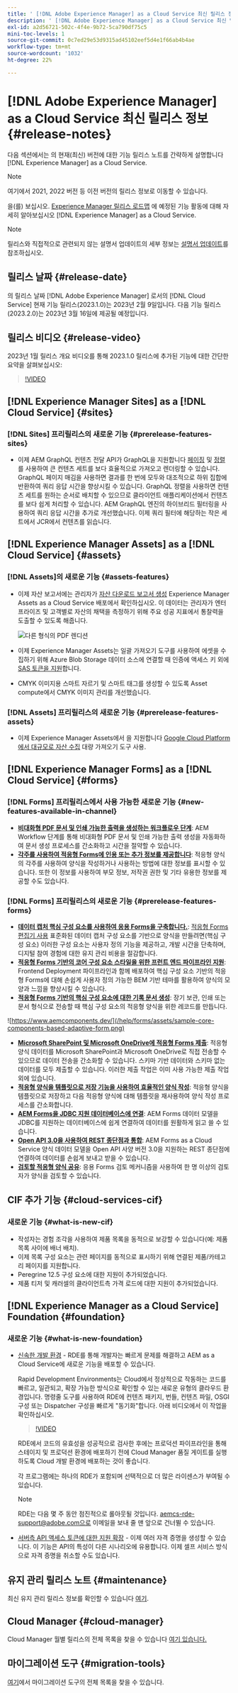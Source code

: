 ```yaml
---
title: ' [!DNL Adobe Experience Manager] as a Cloud Service 최신 릴리스 정보'
description: ' [!DNL Adobe Experience Manager] as a Cloud Service 최신 릴리스 정보'
exl-id: a2d56721-502c-4f4e-9b72-5ca790df75c5
mini-toc-levels: 1
source-git-commit: 0c7ed29e53d9315ad45102eef5d4e1f66ab4b4ae
workflow-type: tm+mt
source-wordcount: '1032'
ht-degree: 22%

---
```



# [!DNL Adobe Experience Manager] as a Cloud Service 최신 릴리스 정보 {#release-notes}

다음 섹션에서는 의 현재(최신) 버전에 대한 기능 릴리스 노트를 간략하게 설명합니다 [!DNL Experience Manager] as a Cloud Service.

>[!NOTE]
>
>여기에서 2021, 2022 버전 등 이전 버전의 릴리스 정보로 이동할 수 있습니다.
>
>을(를) 보십시오. [Experience Manager 릴리스 로드맵](https://experienceleague.adobe.com/docs/experience-manager-release-information/aem-release-updates/update-releases-roadmap.html?lang=ko-KR) 에 예정된 기능 활동에 대해 자세히 알아보십시오 [!DNL Experience Manager] as a Cloud Service.

>[!NOTE]
>
>릴리스와 직접적으로 관련되지 않는 설명서 업데이트의 세부 정보는 [설명서 업데이트](https://experienceleague.adobe.com/docs/experience-manager-release-information/aem-release-updates/doc-updates/documentation-updates.html)를 참조하십시오.

## 릴리스 날짜 {#release-date}

의 릴리스 날짜 [!DNL Adobe Experience Manager] 로서의 [!DNL Cloud Service] 현재 기능 릴리스(2023.1.0)는 2023년 2월 9일입니다. 다음 기능 릴리스(2023.2.0)는 2023년 3월 16일에 제공될 예정입니다.

## 릴리스 비디오 {#release-video}

2023년 1월 릴리스 개요 비디오를 통해 2023.1.0 릴리스에 추가된 기능에 대한 간단한 요약을 살펴보십시오:

>[!VIDEO](https://video.tv.adobe.com/v/3413479/?quality=12)

## [!DNL Experience Manager Sites] as a [!DNL Cloud Service] {#sites}

### [!DNL Sites] 프리릴리스의 새로운 기능 {#prerelease-features-sites}

* 이제 AEM GraphQL 컨텐츠 전달 API가 GraphQL을 지원합니다 [페이징](/help/headless/graphql-api/content-fragments.md#paging) 및 [정렬](/help/headless/graphql-api/content-fragments.md#sorting)를 사용하여 큰 컨텐츠 세트를 보다 효율적으로 가져오고 렌더링할 수 있습니다. GraphQL 페이지 매김을 사용하면 결과를 한 번에 모두와 대조적으로 하위 집합에 반환하여 쿼리 응답 시간을 향상시킬 수 있습니다. GraphQL 정렬을 사용하면 컨텐츠 세트를 원하는 순서로 배치할 수 있으므로 클라이언트 애플리케이션에서 컨텐츠를 보다 쉽게 처리할 수 있습니다.  AEM GraphQL 엔진의 하이브리드 필터링을 사용하여 쿼리 응답 시간을 추가로 개선했습니다. 이제 쿼리 필터에 해당하는 작은 세트에서 JCR에서 컨텐츠를 읽습니다.

## [!DNL Experience Manager Assets] as a [!DNL Cloud Service] {#assets}

### [!DNL Assets]의 새로운 기능 {#assets-features}

* 이제 자산 보고서에는 관리자가 [자산 다운로드 보고서 생성](/help/assets/asset-reports.md) Experience Manager Assets as a Cloud Service 배포에서 확인하십시오. 이 데이터는 관리자가 엔터프라이즈 및 고객별로 자산의 채택을 측정하기 위해 주요 성공 지표에서 통찰력을 도출할 수 있도록 해줍니다.

   ![다른 형식의 PDF 렌디션](/help/release-notes/assets/choose_report.png)

* 이제 Experience Manager Assets는 일괄 가져오기 도구를 사용하여 에셋을 수집하기 위해 Azure Blob Storage 데이터 소스에 연결할 때 인증에 액세스 키 외에 [SAS 토큰을 지원](/help/assets/add-assets.md#asset-bulk-ingestor)합니다.

* CMYK 이미지용 스마트 자르기 및 스마트 태그를 생성할 수 있도록 Asset compute에서 CMYK 이미지 관리를 개선했습니다.

### [!DNL Assets] 프리릴리스의 새로운 기능 {#prerelease-features-assets}

* 이제 Experience Manager Assets에서 을 지원합니다 [Google Cloud Platform에서 대규모로 자산 수집](/help/assets/add-assets.md#asset-bulk-ingestor) 대량 가져오기 도구 사용.

## [!DNL Experience Manager Forms] as a [!DNL Cloud Service] {#forms}

### [!DNL Forms] 프리릴리스에서 사용 가능한 새로운 기능 {#new-features-available-in-channel}

* **[비대화형 PDF 문서 및 인쇄 가능한 출력을 생성하는 워크플로우 단계](/help/forms/aem-forms-workflow-step-reference.md)**: AEM Workflow 단계를 통해 비대화형 PDF 문서 및 인쇄 가능한 출력 생성을 자동화하여 문서 생성 프로세스를 간소화하고 시간을 절약할 수 있습니다.
* **[각주를 사용하여 적응형 Forms에 인용 또는 추가 정보를 제공합니다](/help/forms/footnotes-richtextsupport.md)**: 적응형 양식의 각주를 사용하여 양식을 작성하거나 사용하는 방법에 대한 정보를 표시할 수 있습니다. 또한 이 정보를 사용하여 부모 정보, 저작권 권한 및 기타 유용한 정보를 제공할 수도 있습니다.

### [!DNL Forms] 프리릴리스의 새로운 기능 {#prerelease-features-forms}

* **[데이터 캡처 핵심 구성 요소를 사용하여 응용 Forms을 구축합니다.](https://experienceleague.adobe.com/docs/experience-manager-core-components/using/adaptive-forms/introduction.html?lang=en)**: [적응형 Forms 편집기 사용](/help/forms/creating-adaptive-form-core-components.md) 표준화된 데이터 캡처 구성 요소를 기반으로 양식을 만들려면(핵심 구성 요소) 이러한 구성 요소는 사용자 정의 기능을 제공하고, 개발 시간을 단축하며, 디지털 참여 경험에 대한 유지 관리 비용을 절감합니다.
* **[적응형 Forms 기반의 코어 구성 요소 스타일을 위한 프런트 엔드 파이프라인 지원](/help/forms/using-themes-in-core-components.md)**: Frontend Deployment 파이프라인과 함께 배포하여 핵심 구성 요소 기반의 적응형 Forms에 대해 손쉽게 사용자 정의 가능한 BEM 기반 테마를 활용하여 양식의 모양과 느낌을 향상시킬 수 있습니다.
* **[적응형 Forms 기반의 핵심 구성 요소에 대한 기록 문서 생성](/help/forms/generate-document-of-record-core-components.md)**: 장기 보관, 인쇄 또는 문서 형식으로 전송할 때 핵심 구성 요소의 적응형 양식을 위한 레코드를 만듭니다.

![https://www.aemcomponents.dev/](/help/forms/assets/sample-core-components-based-adaptive-form.png)

* **[Microsoft SharePoint 및 Microsoft OneDrive에 적응형 Forms 제출](/help/forms/configuring-submit-actions.md)**: 적응형 양식 데이터를 Microsoft SharePoint과 Microsoft OneDrive로 직접 전송할 수 있으므로 데이터 전송을 간소화할 수 있습니다. 스키마 기반 데이터와 스키마 없는 데이터를 모두 제출할 수 있습니다. 이러한 제출 작업은 이미 사용 가능한 제출 작업 외에 있습니다.
* **[적응형 양식을 템플릿으로 저장 기능을 사용하여 효율적인 양식 작성](/help/forms/template-editor.md#save-an-adaptive-form-as-template-saving-adaptive-form-as-template)**: 적응형 양식을 템플릿으로 저장하고 다음 적응형 양식에 대해 템플릿을 재사용하여 양식 작성 프로세스를 간소화합니다.
* **[AEM Forms을 JDBC 지원 데이터베이스에 연결](/help/forms/configure-data-sources.md#configure-relational-database-configure-relational-database)**: AEM Forms 데이터 모델을 JDBC를 지원하는 데이터베이스에 쉽게 연결하여 데이터를 원활하게 읽고 쓸 수 있습니다.
* **[Open API 3.0을 사용하여 REST 종단점과 통합](/help/forms/configure-data-sources.md#configure-restful-services-open-api-specification-version-20-configure-restful-services-swagger-version30)**: AEM Forms as a Cloud Service 양식 데이터 모델을 Open API 사양 버전 3.0을 지원하는 REST 종단점에 연결하여 데이터를 손쉽게 보내고 받을 수 있습니다.
* **[검토할 적응형 양식 공유](/help/forms/create-reviews-forms.md)**: 응용 Forms 검토 메커니즘을 사용하여 한 명 이상의 검토자가 양식을 검토할 수 있습니다.


## CIF 추가 기능 {#cloud-services-cif}

### 새로운 기능 {#what-is-new-cif}

* 작성자는 경험 조각을 사용하여 제품 목록을 동적으로 보강할 수 있습니다(예: 제품 목록 사이에 배너 배치).
* 이제 목록 구성 요소는 관련 페이지를 동적으로 표시하기 위해 연결된 제품/카테고리 페이지를 지원합니다.
* Peregrine 12.5 구성 요소에 대한 지원이 추가되었습니다.
* 제품 티저 및 캐러셀의 클라이언트측 가격 로드에 대한 지원이 추가되었습니다.

## [!DNL Experience Manager as a Cloud Service] Foundation {#foundation}

### 새로운 기능 {#what-is-new-foundation}

* [신속한 개발 환경](/help/implementing/developing/introduction/rapid-development-environments.md) - RDE를 통해 개발자는 빠르게 문제를 해결하고 AEM as a Cloud Service에 새로운 기능을 배포할 수 있습니다.

   Rapid Development Environments는 Cloud에서 정상적으로 작동하는 코드를 빠르고, 일관되고, 확장 가능한 방식으로 확인할 수 있는 새로운 유형의 클라우드 환경입니다. 명령줄 도구를 사용하여 RDE에 컨텐츠 패키지, 번들, 컨텐츠 파일, OSGI 구성 또는 Dispatcher 구성을 빠르게 &quot;동기화&quot;합니다. 아래 비디오에서 이 작업을 확인하십시오.

   >[!VIDEO](https://video.tv.adobe.com/v/3413508/?quality=12&learn=on)

   RDE에서 코드의 유효성을 성공적으로 검사한 후에는 프로덕션 파이프라인을 통해 스테이지 및 프로덕션 환경에 배포하기 전에 Cloud Manager 품질 게이트를 실행하도록 Cloud 개발 환경에 배포하는 것이 좋습니다.

   각 프로그램에는 하나의 RDE가 포함되며 선택적으로 더 많은 라이센스가 부여될 수 있습니다.

   >[!NOTE]
   >
   >RDE는 다음 몇 주 동안 점진적으로 롤아웃될 것입니다. aemcs-rde-support@adobe.com으로 이메일을 보내 줄 맨 앞으로 건너뛸 수 있습니다.

* [서버측 API 액세스 토큰에 대한 지원 확장](/help/implementing/developing/introduction/generating-access-tokens-for-server-side-apis.md) - 이제 여러 자격 증명을 생성할 수 있습니다. 이 기능은 API의 특성이 다른 시나리오에 유용합니다. 이제 셀프 서비스 방식으로 자격 증명을 취소할 수도 있습니다.

## 유지 관리 릴리스 노트 {#maintenance}

최신 유지 관리 릴리스 정보를 확인할 수 있습니다 [여기](/help/release-notes/maintenance/latest.md).

## Cloud Manager {#cloud-manager}

Cloud Manager 월별 릴리스의 전체 목록을 찾을 수 있습니다 [여기 있습니다.](/help/implementing/cloud-manager/release-notes/current.md)

## 마이그레이션 도구 {#migration-tools}

[여기](/help/journey-migration/release-notes/release-notes-migration-tools-current.md)에서 마이그레이션 도구의 전체 목록을 찾을 수 있습니다.
